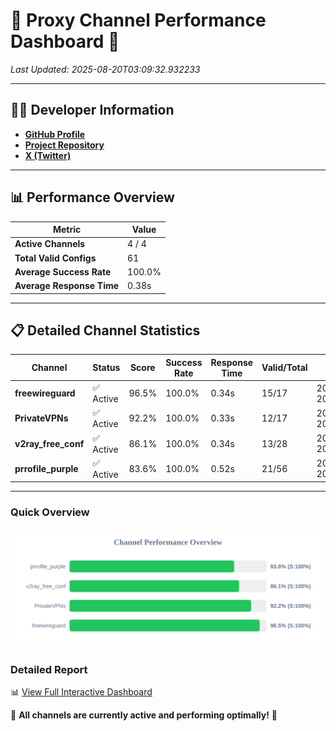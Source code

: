 # 🌟 Proxy Channel Performance Dashboard 🌟

_Last Updated: 2025-08-20T03:09:32.932233_

---

## 👩‍💻 Developer Information

- **[GitHub Profile](https://github.com/4n0nymou3)**  
- **[Project Repository](https://github.com/4n0nymou3/multi-proxy-config-fetcher)**  
- **[X (Twitter)](https://x.com/4n0nymou3)**  

---

## 📊 Performance Overview

| Metric                | Value       |
|-----------------------|-------------|
| **Active Channels**   | 4 / 4       |
| **Total Valid Configs** | 61          |
| **Average Success Rate** | 100.0%      |
| **Average Response Time** | 0.38s       |

---

## 📋 Detailed Channel Statistics

| Channel          | Status     | Score  | Success Rate | Response Time | Valid/Total | Last Success               |
|------------------|------------|--------|--------------|---------------|-------------|----------------------------|
| **freewireguard**  | ✅ Active  | 96.5%  | 100.0% | 0.34s         | 15/17       | 2025-08-20T03:09:32.930907 |
| **PrivateVPNs**  | ✅ Active  | 92.2%  | 100.0% | 0.33s         | 12/17       | 2025-08-20T03:09:32.565159 |
| **v2ray_free_conf**  | ✅ Active  | 86.1%  | 100.0% | 0.34s         | 13/28       | 2025-08-20T03:09:32.203679 |
| **prrofile_purple**  | ✅ Active  | 83.6%  | 100.0% | 0.52s         | 21/56       | 2025-08-20T03:09:31.826270 |

---

### Quick Overview
<div align="center">
  <a href="https://raw.githubusercontent.com/nullluser/NullRepo/refs/heads/main/assets/channel_stats_chart.svg">
    <img src="https://raw.githubusercontent.com/nullluser/NullRepo/refs/heads/main/assets/channel_stats_chart.svg" alt="Source Performance Statistics" width="800">
  </a>
</div>

### Detailed Report
📊 [View Full Interactive Dashboard](https://htmlpreview.github.io/?https://github.com/nullluser/NullRepo/blob/main/assets/performance_report.html)

🎉 **All channels are currently active and performing optimally!** 🎉

